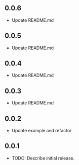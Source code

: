## 0.0.6

- Update README.md

## 0.0.5

- Update README.md

## 0.0.4

- Update README.md
## 0.0.3

- Update README.md

## 0.0.2

- Update example and refactor

## 0.0.1

- TODO: Describe initial release.
